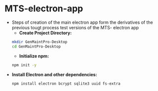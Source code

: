 # MTS-electron-app
 - Steps of creation of the main electron app form the derivatives of the previous  tougt process test versions of the MTS- electron app 
    - **Create Project Directory:**
    ```bash
    mkdir GenMaintPro-Desktop
    cd GenMaintPro-Desktop
    ```
    - **Initialize npm:**
    ```bash
    npm init -y
    ```
*   **Install Electron and other dependencies:**
    ```bash
    npm install electron bcrypt sqlite3 uuid fs-extra
    ```
 